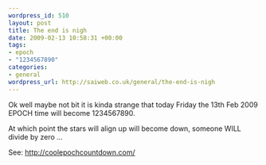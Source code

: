 ```yaml
--- 
wordpress_id: 510
layout: post
title: The end is nigh
date: 2009-02-13 10:58:31 +00:00
tags: 
- epoch
- "1234567890"
categories: 
- general
wordpress_url: http://saiweb.co.uk/general/the-end-is-nigh
---
```

Ok well maybe not bit it is kinda strange that today Friday the 13th Feb 2009 EPOCH time will become 1234567890.

At which point the stars will align up will become down, someone WILL divide by zero ...

See: <a href="http://coolepochcountdown.com/">http://coolepochcountdown.com/</a>
